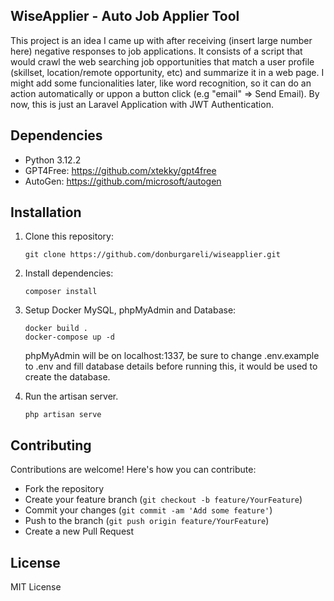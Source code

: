 WiseApplier - Auto Job Applier Tool
-----------

This project is an idea I came up with after receiving (insert large number here) negative responses to job applications.
It consists of a script that would crawl the web searching job opportunities that match a user profile (skillset, location/remote opportunity, etc)
and summarize it in a web page. I might add some funcionalities later, like word recognition, so it can do an action automatically or uppon a button click (e.g "email" => Send Email).
By now, this is just an Laravel Application with JWT Authentication.

Dependencies
-----------
- Python 3.12.2
- GPT4Free: https://github.com/xtekky/gpt4free
- AutoGen: https://github.com/microsoft/autogen
  
Installation
-----------
1. Clone this repository:
   ```
   git clone https://github.com/donburgareli/wiseapplier.git
   ```

2. Install dependencies:
   ```
   composer install
   ```

3. Setup Docker MySQL, phpMyAdmin and Database:
   ```
   docker build .
   docker-compose up -d
   ```
   phpMyAdmin will be on localhost:1337, be sure to change .env.example to .env and fill database details before running this, it would be used to create the database.

4. Run the artisan server.
   ```
   php artisan serve
   ```

Contributing
-----------
Contributions are welcome! Here's how you can contribute:
- Fork the repository
- Create your feature branch (`git checkout -b feature/YourFeature`)
- Commit your changes (`git commit -am 'Add some feature'`)
- Push to the branch (`git push origin feature/YourFeature`)
- Create a new Pull Request

License
-----------

MIT License
